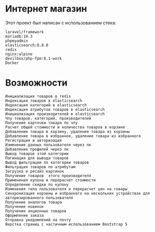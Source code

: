 
# Интернет магазин

Этот проект был написан с использованием стека:

    laravel/framework
    mariadb:10.3
    phpmyadmin 
    elasticsearch:8.8.0
    redis
    nginx:alpine
    devilbox/php-fpm:8.1-work
    Docker

# Возможности
    Инициализация товаров в redis 
    Индексация товаров в elasticsearch
    Индексация категорий в elasticsearch 
    Индексация атрибутов товаров в elasticsearch 
    Инициализация производителей в elasticsearch
    Чпу товаров, категорий, производителей
    Получение карточки товара по чпу
    Расчет общей стоимости и количества товаров в корзине
    Добавление товара в корзину, удаление товара из корзины
    Добавление товара в избранное, удаление товара из избранного
    Регистрация и авторизация 
    Изменение данных пользователя через лк 
    Добавление профилей через лк 
    Вывод товаров этой категории
    Пагинация для вывода товаров 
    Вывод фильтрации по категории товаров 
    Фильтрация товаров по атрибутам 
    Загрузка и ресайз картинок 
    Получение товаров  этого производителя
    Применения купона и перерасчет стоимости 
    Определение скидки по купону
    Изменения типа пользователя и перерасчет цен на товары
    Синхронизация корзины и избранного на нескольких устройствах для авторизированного пользователя 
    Получение аналогов товара 
    Получение новинок
    Получение акционных товаров 
    Оформление заказа 
    Отправка уведомлений на почту 
    Верстка страниц с частичным использованием Bootstrap 5
